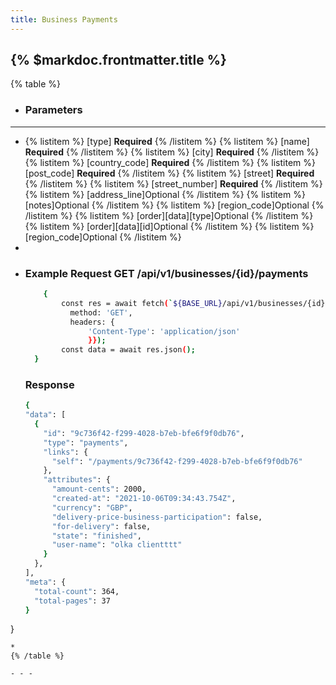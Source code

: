 ```yaml
---
title: Business Payments
---
```


## {% $markdoc.frontmatter.title %}

{% table %}
* ### **Parameters**
---
* 
   {% listitem %}
    [type] **Required**
   {% /listitem %}
   {% listitem %}
    [name] **Required**
   {% /listitem %}
   {% listitem %}
    [city] **Required**
   {% /listitem %}
   {% listitem %}
    [country_code] **Required**
   {% /listitem %}
   {% listitem %}
    [post_code] **Required**
   {% /listitem %}
   {% listitem %}
    [street] **Required**
   {% /listitem %}
   {% listitem %}
    [street_number] **Required**
   {% /listitem %}
   {% listitem %}
    [address_line]Optional
   {% /listitem %}
   {% listitem %}
    [notes]Optional 
   {% /listitem %}
   {% listitem %}
    [region_code]Optional
   {% /listitem %}
   {% listitem %}
     [order][data][type]Optional
   {% /listitem %}
   {% listitem %}
    [order][data][id]Optional
   {% /listitem %}
   {% listitem %}
    [region_code]Optional
   {% /listitem %}
*
*
  ### Example Request GET /api/v1/businesses/{id}/payments
  ```bash
      {
          const res = await fetch(`${BASE_URL}/api/v1/businesses/{id}/payments`, {
            method: 'GET',
            headers: {
                'Content-Type': 'application/json'
                }});
          const data = await res.json();
    }
  ```
  ### Response
  ```bash
  {
  "data": [
    {
      "id": "9c736f42-f299-4028-b7eb-bfe6f9f0db76",
      "type": "payments",
      "links": {
        "self": "/payments/9c736f42-f299-4028-b7eb-bfe6f9f0db76"
      },
      "attributes": {
        "amount-cents": 2000,
        "created-at": "2021-10-06T09:34:43.754Z",
        "currency": "GBP",
        "delivery-price-business-participation": false,
        "for-delivery": false,
        "state": "finished",
        "user-name": "olka clientttt"
      }
    },
  ],
  "meta": {
    "total-count": 364,
    "total-pages": 37
  }
}
  ```
*
{% /table %}

- - -